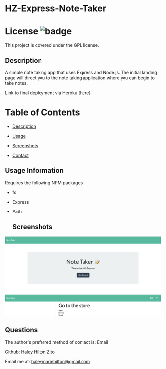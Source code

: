 # HZ-Express-Note-Taker

# License ![badge](https://badgen.net/badge/License/GPL/blue)
  This project is covered under the GPL license. 
  
  <a name="Description"></a>
  ## Description
A simple note taking app that uses Express and Node.js. The initial landing page will direct you to the note taking application where you can begin to take notes.

Link to final deployment via Heroku [here]



  # Table of Contents

 * [Description](#Description)

 * [Usage](#usage)   


 * [Screenshots](#screenshots)

 * [Contact](#questions)
      
      
  <a name="Usage"></a>   
  ## Usage Information
Requires the following NPM packages:
* fs
* Express
* Path

  <a name="Screenshots"></a>    
  ## Screenshots
![Landing Page](/public/assets/images/Notes1.png)  
![Notes in Action](/public/assets/images/Notes2.png)  

<a name="Questions"></a>
  ## Questions
  The author's preferred method of contact is: Email

  Github: [Haley Hilton Zito](https://github.com/haleyhilton)

  Email me at: haleymariehilton@gmail.com